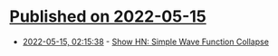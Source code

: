 # [Published on 2022-05-15](index.md)

* [2022-05-15, 02:15:38](https://news.ycombinator.com/item?id=31384676) - [Show HN: Simple Wave Function Collapse](https://github.com/victorqribeiro/simpleWFC)
